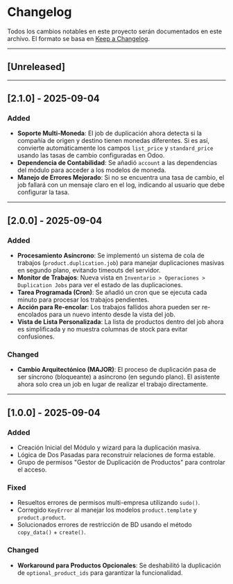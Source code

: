 # Changelog

Todos los cambios notables en este proyecto serán documentados en este archivo.
El formato se basa en [Keep a Changelog](https://keepachangelog.com/en/1.0.0/).

---
## [Unreleased]

---
## [2.1.0] - 2025-09-04

### Added
- **Soporte Multi-Moneda**: El job de duplicación ahora detecta si la compañía de origen y destino tienen monedas diferentes. Si es así, convierte automáticamente los campos `list_price` y `standard_price` usando las tasas de cambio configuradas en Odoo.
- **Dependencia de Contabilidad**: Se añadió `account` a las dependencias del módulo para acceder a los modelos de moneda.
- **Manejo de Errores Mejorado**: Si no se encuentra una tasa de cambio, el job fallará con un mensaje claro en el log, indicando al usuario que debe configurar la tasa.

---
## [2.0.0] - 2025-09-04

### Added
- **Procesamiento Asíncrono**: Se implementó un sistema de cola de trabajos (`product.duplication.job`) para manejar duplicaciones masivas en segundo plano, evitando timeouts del servidor.
- **Monitor de Trabajos**: Nueva vista en `Inventario > Operaciones > Duplication Jobs` para ver el estado de las duplicaciones.
- **Tarea Programada (Cron)**: Se añadió un cron que se ejecuta cada minuto para procesar los trabajos pendientes.
- **Acción para Re-encolar**: Los trabajos fallidos ahora pueden ser re-encolados para un nuevo intento desde la vista del job.
- **Vista de Lista Personalizada**: La lista de productos dentro del job ahora es simplificada y no muestra columnas de stock para evitar confusiones.

### Changed
- **Cambio Arquitectónico (MAJOR)**: El proceso de duplicación pasa de ser síncrono (bloqueante) a asíncrono (en segundo plano). El asistente ahora solo crea un job en lugar de realizar el trabajo directamente.

---
## [1.0.0] - 2025-09-04

### Added
- Creación Inicial del Módulo y wizard para la duplicación masiva.
- Lógica de Dos Pasadas para reconstruir relaciones de forma estable.
- Grupo de permisos "Gestor de Duplicación de Productos" para controlar el acceso.

### Fixed
- Resueltos errores de permisos multi-empresa utilizando `sudo()`.
- Corregido `KeyError` al manejar los modelos `product.template` y `product.product`.
- Solucionados errores de restricción de BD usando el método `copy_data()` + `create()`.

### Changed
- **Workaround para Productos Opcionales**: Se deshabilitó la duplicación de `optional_product_ids` para garantizar la funcionalidad.